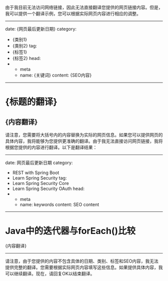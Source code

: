 由于我目前无法访问网络链接，因此无法直接翻译您提供的网页链接内容。但是，我可以提供一个翻译示例，您可以根据实际网页内容进行相应的调整。

---
date: {网页最后更新日期}
category:
  - {类别1}
  - {类别2}
tag:
  - {标签1}
  - {标签2}
head:
  - - meta
    - name: {关键词}
      content: {SEO内容}
------
# {标题的翻译}

{内容翻译}
---

请注意，您需要将大括号内的内容替换为实际的网页信息。如果您可以提供网页的具体内容，我将能够为您提供更准确的翻译。由于我无法直接访问网页链接，我将根据您提供的内容进行翻译。以下是翻译结果：

---
date: 网页最后更新日期
category:
  - REST with Spring Boot
  - Learn Spring Security
tag:
  - Learn Spring Security Core
  - Learn Spring Security OAuth
head:
  - - meta
    - name: keywords
      content: SEO content
------
# Java中的迭代器与forEach()比较

{内容翻译}

---

请注意，由于您提供的内容不包含具体的日期、类别、标签和SEO内容，我无法提供完整的翻译。您需要根据实际网页内容填写这些信息。如果提供具体内容，我可以继续翻译。现在，请回复OK以结束翻译。